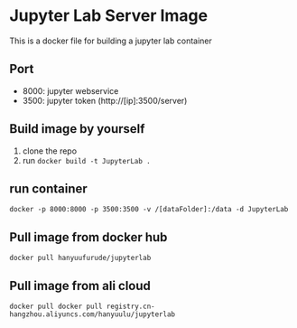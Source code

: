 # Jupyter Lab Server Image
This is a docker file for building a jupyter lab container
## Port
* 8000: jupyter webservice
* 3500: jupyter token (http://[ip]:3500/server)
## Build image by yourself
1. clone the repo
2. run `docker build -t JupyterLab .`
## run container
`docker -p 8000:8000 -p 3500:3500 -v /[dataFolder]:/data -d JupyterLab`
## Pull image from docker hub
`docker pull hanyuufurude/jupyterlab`
## Pull image from ali cloud
`docker pull docker pull registry.cn-hangzhou.aliyuncs.com/hanyuulu/jupyterlab`

